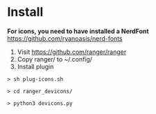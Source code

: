 
# Install

__For icons, you need to have installed a NerdFont__ https://github.com/ryanoasis/nerd-fonts

1. Visit https://github.com/ranger/ranger
2. Copy ranger/ to ~/.config/
3. Install plugin
```
> sh plug-icons.sh

> cd ranger_devicons/

> python3 devicons.py
```
